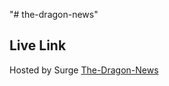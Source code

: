 "# the-dragon-news" 

## Live Link
Hosted by Surge [The-Dragon-News](https://imported-hospital.surge.sh/)
